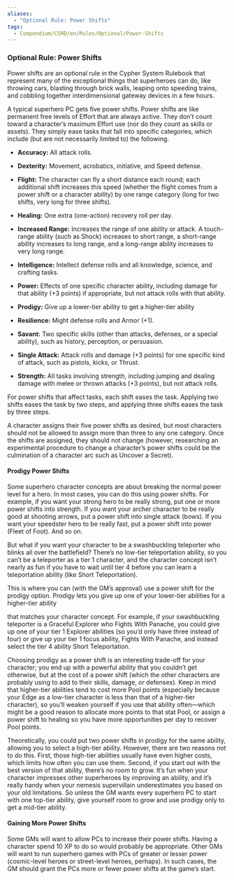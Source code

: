 ```yaml
---
aliases:
  - "Optional Rule: Power Shifts"
tags:
  - Compendium/CSRD/en/Rules/Optional/Power-Shifts
---
```

### Optional Rule: Power Shifts  
  
Power shifts are an optional rule in the Cypher System Rulebook that represent many of the exceptional things that superheroes can do, like throwing cars, blasting through brick walls, leaping onto speeding trains, and cobbling together interdimensional gateway devices in a few hours.  
  
A typical superhero PC gets five power shifts. Power shifts are like permanent free levels of Effort that are always active. They don’t count toward a character’s maximum Effort use (nor do they count as skills or assets). They simply ease tasks that fall into specific categories, which include (but are not necessarily limited to) the following.  
  
- **Accuracy:** All attack rolls.  
- **Dexterity:** Movement, acrobatics, initiative, and Speed defense.  
- **Flight:** The character can fly a short distance each round; each additional shift increases this speed (whether the flight comes from a power shift or a character ability) by one range category (long for two shifts, very long for three shifts).  
- **Healing:** One extra (one-action) recovery roll per day.  
- **Increased Range:** Increases the range of one ability or attack. A touch-range ability (such as Shock) increases to short range, a short-range ability increases to long range, and a long-range ability increases to very long range.  
- **Intelligence:** Intellect defense rolls and all knowledge, science, and crafting tasks.  
- **Power:** Effects of one specific character ability, including damage for that ability (+3 points) if appropriate, but not attack rolls with that ability.  
- **Prodigy:** Give up a lower-tier ability to get a higher-tier ability  
- **Resilience:** Might defense rolls and Armor (+1).  
- **Savant:** Two specific skills (other than attacks, defenses, or a special ability), such as history, perception, or persuasion.  
- **Single Attack:** Attack rolls and damage (+3 points) for one specific kind of attack, such as pistols, kicks, or Thrust.  
- **Strength:** All tasks involving strength, including jumping and dealing damage with melee or thrown attacks (+3 points), but not attack rolls.  
  
For power shifts that affect tasks, each shift eases the task. Applying two shifts eases the task by two steps, and applying three shifts eases the task by three steps.  
A character assigns their five power shifts as desired, but most characters should not be allowed to assign more than three to any one category. Once the shifts are assigned, they should not change (however, researching an experimental procedure to change a character’s power shifts could be the culmination of a character arc such as Uncover a Secret).  
#### Prodigy Power Shifts  
Some superhero character concepts are about breaking the normal power level for a hero. In most cases, you can do this using power shifts. For example, if you want your strong hero to be really strong, put one or more power shifts into strength. If you want your archer character to be really good at shooting arrows, put a power shift into single attack (bows). If you want your speedster hero to be really fast, put a power shift into power (Fleet of Foot). And so on.  
  
But what if you want your character to be a swashbuckling teleporter who blinks all over the battlefield? There’s no low-tier teleportation ability, so you can’t be a teleporter as a tier 1 character, and the character concept isn’t nearly as fun if you have to wait until tier 4 before you can learn a teleportation ability (like Short Teleportation).  
  
This is where you can (with the GM’s approval) use a power shift for the prodigy option. Prodigy lets you give up one of your lower-tier abilities for a higher-tier ability  
that matches your character concept. For example, if your swashbuckling teleporter is a Graceful Explorer who Fights With Panache, you could give up one of your tier 1 Explorer abilities (so you’d only have three instead of four) or give up your tier 1 focus ability, Fights With Panache, and instead select the tier 4 ability Short Teleportation.  
  
Choosing prodigy as a power shift is an interesting trade-off for your character; you end up with a powerful ability that you couldn’t get otherwise, but at the cost of a power shift (which the other characters are probably using to add to their skills, damage, or defenses). Keep in mind that higher-tier abilities tend to cost more Pool points (especially because your Edge as a low-tier character is less than that of a higher-tier character), so you’ll weaken yourself if you use that ability often—which might be a good reason to allocate more points to that stat Pool, or assign a power shift to healing so you have more opportunities per day to recover Pool points.  
  
Theoretically, you could put two power shifts in prodigy for the same ability, allowing you to select a high-tier ability. However, there are two reasons not to do this. First, those high-tier abilities usually have even higher costs, which limits how often you can use them. Second, if you start out with the best version of that ability, there’s no room to grow. It’s fun when your character impresses other superheroes by improving an ability, and it’s really handy when your nemesis supervillain underestimates you based on your old limitations. So unless the GM wants every superhero PC to start with one top-tier ability, give yourself room to grow and use prodigy only to get a mid-tier ability.  
#### Gaining More Power Shifts  
Some GMs will want to allow PCs to increase their power shifts. Having a character spend 10 XP to do so would probably be appropriate. Other GMs will want to run superhero games with PCs of greater or lesser power (cosmic-level heroes or street-level heroes, perhaps). In such cases, the GM should grant the PCs more or fewer power shifts at the game’s start.